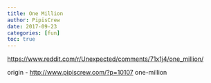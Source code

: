 ```yaml
---
title: One Million
author: PipisCrew
date: 2017-09-23
categories: [fun]
toc: true
---
```


https://www.reddit.com/r/Unexpected/comments/71x1j4/one_million/

origin - http://www.pipiscrew.com/?p=10107 one-million